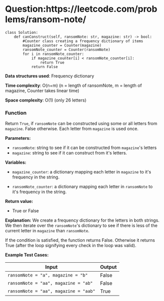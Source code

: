 <h1>Question:https://leetcode.com/problems/ransom-note/</h1>

```
class Solution:
    def canConstruct(self, ransomNote: str, magazine: str) -> bool:
        #Counter class creating a frequency dictionary of items
        magazine_counter = Counter(magazine)
        ransomNote_counter = Counter(ransomNote)
        for i in ransomNote_counter:
            if magazine_counter[i] < ransomNote_counter[i]:
                return True
            return False
```

**Data structures used**: Frequency dictionary

**Time complexity**: O(n+m) (n = length of ransomNote, m = length of magazine, Counter takes linear time)

**Space complexity**: O(1) (only 26 letters)

<h3>Function</h3>
Return <code>True</code>, if <code>ransomNote</code> can be constructed using some or all letters from <code>magazine</code>. False otherwise. Each letter from <code>magazine</code> is used once.


**Parameters:**
- <code>ransomNote</code>: string to see if it can be constructed from <code>magazine</code>'s letters
- <code>magazine</code>: string to see if it can construct <ransomNote> from it's letters.

**Variables:**
- <code>magazine_counter</code>: a dictionary mapping each letter in <code>magazine</code> to it's frequency in the string.

- <code>ransomNote_counter</code>: a dictionary mapping each letter in <code>ransomNote</code> to it's frequency in the string.

**Return value:**
- True or False

**Explanation:**
We create a frequency dictionary for the letters in both strings. We then iterate over the <code>ransomNote</code>'s dictionary to see if there is less of the current letter in <code>magazine</code> than <code>ransomNote</code>.

If the condition is satisfied, the function returns False. Otherwise it returns True (after the loop signifying every check in the loop was valid).

**Example Test Cases:**


| Input  | Output |
| ------------- | ------------- |
| <code>ransomNote = "a", magazine = "b"</code>  | False  |
| <code>ransomNote = "aa", magazine = "ab"</code>  | False  |
| <code>ransomNote = "aa", magazine = "aab"</code> | True |
